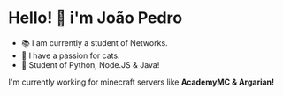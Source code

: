 # Hello! 👋 i'm João Pedro

- 📚 I am currently a student of Networks.
- 💖 I have a passion for cats.
- 🔭 Student of Python, Node.JS & Java!

I'm currently working for minecraft servers like **AcademyMC & Argarian!**

